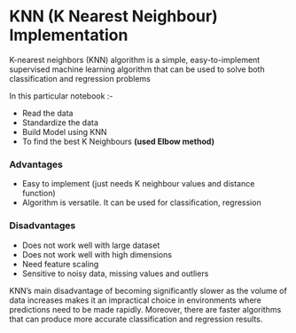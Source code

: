 # KNN (K Nearest Neighbour) Implementation

K-nearest neighbors (KNN) algorithm is a simple, easy-to-implement supervised machine learning algorithm that can be used to solve both classification and regression problems

In this particular notebook :- 
* Read the data
* Standardize the data
* Build Model using KNN
* To find the best K Neighbours **(used Elbow method)**

### Advantages
* Easy to implement (just needs K neighbour values and distance function)
* Algorithm is versatile. It can be used for classification, regression

### Disadvantages
* Does not work well with large dataset
* Does not work well with high dimensions
* Need feature scaling
* Sensitive to noisy data, missing values and outliers

KNN’s main disadvantage of becoming significantly slower as the volume of data increases makes it an impractical choice in environments where predictions need to be made rapidly. Moreover, there are faster algorithms that can produce more accurate classification and regression results.
